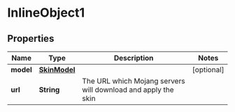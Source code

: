 
# InlineObject1

## Properties
Name | Type | Description | Notes
------------ | ------------- | ------------- | -------------
**model** | [**SkinModel**](SkinModel.md) |  |  [optional]
**url** | **String** | The URL which Mojang servers will download and apply the skin | 



